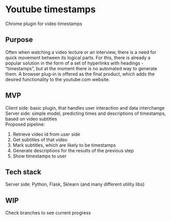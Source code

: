 # Youtube timestamps
Chrome plugin for video timestamps
## Purpose
Often when watching a video lecture or an interview, there is a need for quick movement between its logical parts. For this, there is already a popular solution in the form of a set of hyperlinks with headings - “timestamps”, but at the moment there is no automated way to generate them. A browser plug-in is offered as the final product, which adds the desired functionality to the youtube.com website.
## MVP
Client side: basic plugin, that handles user interaction and data interchange  
Server side: simple model, predicting times and descriptions of timestamps, based on video subtitles  
Proposed pipeline:
  1. Retrieve video id from user side
  1. Get subtitles of that video
  1. Mark subtitles, which are likely to be timestamps
  1. Generate descriptions for the results of the previous step
  1. Show timestamps to user
## Tech stack
Server side: Python, Flask, Sklearn (and many different utility libs)
## WIP
Check branches to see current progress

